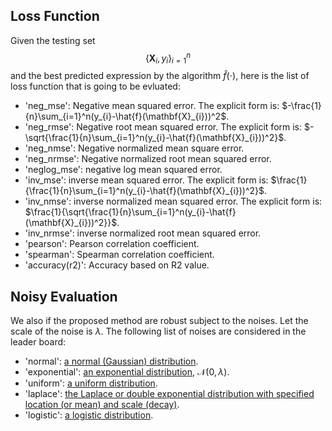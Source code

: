 ## Loss Function 
Given the testing set $$\{\mathbf{X}_i,y_i\}_{i=1}^n$$ and the best predicted expression by the algorithm $\hat{f}(\cdot)$, here is the list of loss function that is going to be evluated:

- 'neg_mse': Negative mean squared error. The explicit form is: $-\frac{1}{n}\sum_{i=1}^n(y_{i}-\hat{f}(\mathbf{X}_{i}))^2$.
- 'neg_rmse':  Negative root mean squared error. The explicit form is: $-\sqrt{\frac{1}{n}\sum_{i=1}^n(y_{i}-\hat{f}(\mathbf{X}_{i}))^2}$.
- 'neg_nmse': Negative normalized mean square error. 
- 'neg_nrmse': Negative normalized root mean squared error.
- 'neglog_mse': negative log mean squared error.
- 'inv_mse': inverse mean squared error. The explicit form is: $\frac{1}{\frac{1}{n}\sum_{i=1}^n(y_{i}-\hat{f}(\mathbf{X}_{i}))^2}$.
- 'inv_nmse': inverse normalized mean squared error.  The explicit form is: $\frac{1}{\sqrt{\frac{1}{n}\sum_{i=1}^n(y_{i}-\hat{f}(\mathbf{X}_{i}))^2}}$.
- 'inv_nrmse': inverse normalized root mean squared error.
- 'pearson':  Pearson correlation coefficient. 
- 'spearman': Spearman correlation coefficient.
- 'accuracy(r2)': Accuracy based on R2 value.



## Noisy Evaluation
We also if the proposed method are robust subject to the noises. Let the scale of the noise is $\lambda$. The following list of noises are considered in the leader board:

- 'normal': [a normal (Gaussian) distribution](https://numpy.org/doc/stable/reference/random/generated/numpy.random.Generator.normal.html#numpy.random.Generator.normal).
- 'exponential': [an exponential distribution](https://numpy.org/doc/stable/reference/random/generated/numpy.random.Generator.exponential.html#numpy.random.Generator.exponential),  $\mathcal{N}(0, \lambda)$.
- 'uniform': [a uniform distribution](https://numpy.org/doc/stable/reference/random/generated/numpy.random.Generator.uniform.html#numpy.random.Generator.uniform).
- 'laplace': [the Laplace or double exponential distribution with specified location (or mean) and scale (decay)](https://numpy.org/doc/stable/reference/random/generated/numpy.random.Generator.laplace.html#numpy.random.Generator.laplace).
- 'logistic': [a logistic distribution](https://numpy.org/doc/stable/reference/random/generated/numpy.random.Generator.logistic.html#numpy.random.Generator.logistic).

<!-- ## Evaluation Scripts

After model training, the trained models are assessed for symbolic equivalence with the ground-truth data-generating processes. 
This is handled in [evaluate.py](evaluate.py). 

We will compare the following metrics of the predicted symbolic equations.

```bash
python evaluate.py \
-noise_type uniform \ # noise type
-noise_rate 0.01 \ # noise rate
-results ../path_to_result_file \ # save your Top-10 best predicted expressions into this file
``` -->